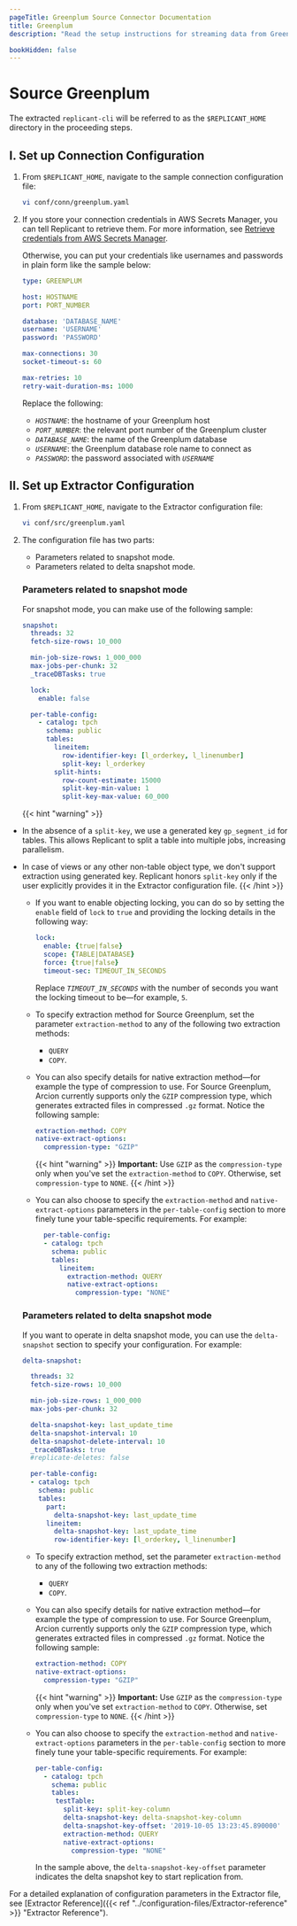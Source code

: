 ```yaml
---
pageTitle: Greenplum Source Connector Documentation
title: Greenplum
description: "Read the setup instructions for streaming data from Greenplum Source, the analytics Postgres database."

bookHidden: false
---
```

# Source Greenplum

The extracted `replicant-cli` will be referred to as the `$REPLICANT_HOME` directory in the proceeding steps.

## I. Set up Connection Configuration

1. From `$REPLICANT_HOME`, navigate to the sample connection configuration file:
    ```BASH
    vi conf/conn/greenplum.yaml
    ```

2. If you store your connection credentials in AWS Secrets Manager, you can tell Replicant to retrieve them. For more information, see [Retrieve credentials from AWS Secrets Manager](../configuration-files/secrets-manager). 
    
    Otherwise, you can put your credentials like usernames and passwords in plain form like the sample below:

    ```YAML
    type: GREENPLUM

    host: HOSTNAME
    port: PORT_NUMBER

    database: 'DATABASE_NAME'
    username: 'USERNAME'
    password: 'PASSWORD'

    max-connections: 30
    socket-timeout-s: 60

    max-retries: 10
    retry-wait-duration-ms: 1000
    ```

    Replace the following:
    - *`HOSTNAME`*: the hostname of your Greenplum host
    - *`PORT_NUMBER`*: the relevant port number of the Greenplum cluster
    - *`DATABASE_NAME`*: the name of the Greenplum database
    - *`USERNAME`*: the Greenplum database role name to connect as
    - *`PASSWORD`*: the password associated with *`USERNAME`*

## II. Set up Extractor Configuration

1. From `$REPLICANT_HOME`, navigate to the Extractor configuration file:
    ```BASH
    vi conf/src/greenplum.yaml
    ```
2. The configuration file has two parts:

    - Parameters related to snapshot mode.
    - Parameters related to delta snapshot mode.

    ### Parameters related to snapshot mode
    For snapshot mode, you can make use of the following sample:

      ```YAML
      snapshot:
        threads: 32
        fetch-size-rows: 10_000

        min-job-size-rows: 1_000_000
        max-jobs-per-chunk: 32
        _traceDBTasks: true

        lock:
          enable: false

        per-table-config:
          - catalog: tpch
            schema: public
            tables:
              lineitem:
                row-identifier-key: [l_orderkey, l_linenumber]
                split-key: l_orderkey
              split-hints:
                row-count-estimate: 15000
                split-key-min-value: 1
                split-key-max-value: 60_000
      ```
      {{< hint "warning" >}}
  - In the absence of a `split-key`, we use a generated key `gp_segment_id` for tables. This allows Replicant to split a table into multiple jobs, increasing parallelism.
  - In case of views or any other non-table object type, we don't support extraction using generated key. Replicant honors `split-key` only if the user explicitly provides it in the Extractor configuration file.
    {{< /hint >}}

      - If you want to enable objecting locking, you can do so by setting the `enable` field of `lock` to `true` and providing the locking details in the following way:

        ```YAML
        lock:
          enable: {true|false}
          scope: {TABLE|DATABASE} 
          force: {true|false}
          timeout-sec: TIMEOUT_IN_SECONDS
        ```

        Replace *`TIMEOUT_IN_SECONDS`* with the number of seconds you want the locking timeout to be—for example, `5`.

      - To specify extraction method for Source Greenplum, set the parameter `extraction-method` to any of the following two extraction methods:
        - `QUERY`
        - `COPY`.

      - You can also specify details for native extraction method—for example the type of compression to use. For Source Greenplum, Arcion currently supports only the `GZIP` compression type, which generates extracted files in compressed `.gz` format. Notice the following sample:

        ```YAML
        extraction-method: COPY
        native-extract-options:
          compression-type: "GZIP"
        ```

        {{< hint "warning" >}} **Important:** Use `GZIP` as the `compression-type` only when you've set the `extraction-method` to `COPY`. Otherwise, set `compression-type` to `NONE`. {{< /hint >}}
      
      - You can also choose to specify the `extraction-method` and `native-extract-options` parameters in the `per-table-config` section to more finely tune your table-specific requirements. For example:

        ```YAML
          per-table-config:
          - catalog: tpch
            schema: public
            tables:
              lineitem:
                extraction-method: QUERY 
                native-extract-options:
                  compression-type: "NONE"
          ```
 
    ### Parameters related to delta snapshot mode
    If you want to operate in delta snapshot mode, you can use the `delta-snapshot` section to specify your configuration. For example:

    ```YAML
    delta-snapshot:

      threads: 32
      fetch-size-rows: 10_000

      min-job-size-rows: 1_000_000
      max-jobs-per-chunk: 32

      delta-snapshot-key: last_update_time
      delta-snapshot-interval: 10
      delta-snapshot-delete-interval: 10
      _traceDBTasks: true
      #replicate-deletes: false

      per-table-config:
      - catalog: tpch
        schema: public
        tables:
          part:
            delta-snapshot-key: last_update_time
          lineitem:
            delta-snapshot-key: last_update_time
            row-identifier-key: [l_orderkey, l_linenumber]
    ```

    - To specify extraction method, set the parameter `extraction-method` to any of the following two extraction methods:
        - `QUERY`
        - `COPY`.

    - You can also specify details for native extraction method—for example the type of compression to use. For Source Greenplum, Arcion currently supports only the `GZIP` compression type, which generates extracted files in compressed `.gz` format. Notice the following sample:

      ```YAML
      extraction-method: COPY
      native-extract-options:
        compression-type: "GZIP"
      ```

      {{< hint "warning" >}} **Important:** Use `GZIP` as the `compression-type` only when you've set `extraction-method` to `COPY`. Otherwise, set `compression-type` to `NONE`. {{< /hint >}}
    
    - You can also choose to specify the `extraction-method` and `native-extract-options` parameters in the `per-table-config` section to more finely tune your table-specific requirements. For example:

      ```YAML
      per-table-config:
        - catalog: tpch
          schema: public
          tables:
           testTable:
             split-key: split-key-column
             delta-snapshot-key: delta-snapshot-key-column
             delta-snapshot-key-offset: '2019-10-05 13:23:45.890000'
             extraction-method: QUERY
             native-extract-options:
               compression-type: "NONE"
      ```

      In the sample above, the `delta-snapshot-key-offset` parameter indicates the delta snapshot key to start replication from.

For a detailed explanation of configuration parameters in the Extractor file, see [Extractor Reference]({{< ref "../configuration-files/Extractor-reference" >}} "Extractor Reference").